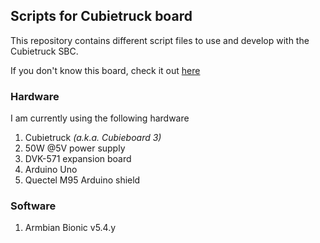 ## Scripts for Cubietruck board

This repository contains different script files to use and develop with the Cubietruck SBC.

If you don't know this board, check it out [here][CT info]

### Hardware

I am currently using the following hardware

1. Cubietruck _(a.k.a. Cubieboard 3)_
2. 50W @5V power supply
3. DVK-571 expansion board
4. Arduino Uno
5. Quectel M95 Arduino shield

### Software

1. Armbian Bionic v5.4.y

[CT info]: http://docs.cubieboard.org/tutorials/cubietruck/start
